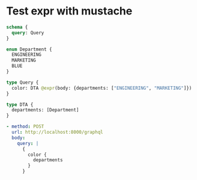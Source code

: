 # Test expr with mustache

```graphql @config
schema {
  query: Query
}

enum Department {
  ENGINEERING
  MARKETING
  BLUE
}

type Query {
  color: DTA @expr(body: {departments: ["ENGINEERING", "MARKETING"]})
}

type DTA {
  departments: [Department]
}
```

```yml @test
- method: POST
  url: http://localhost:8000/graphql
  body:
    query: |
      {
        color {
          departments
        }
      }
```
